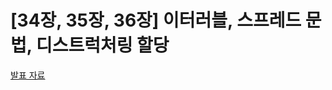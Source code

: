# [34장, 35장, 36장] 이터러블, 스프레드 문법, 디스트럭처링 할당

[발표 자료](https://wild-lifter-a1c.notion.site/34-35-36-c53ae4f0593b48f998e894cbaef994be?pvs=4)

